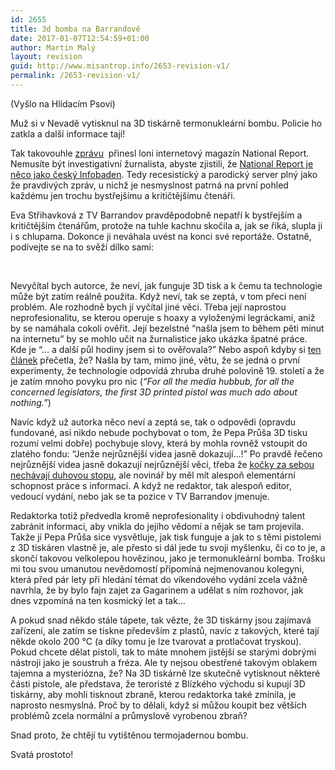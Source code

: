 ```yaml
---
id: 2655
title: 3d bomba na Barrandově
date: 2017-01-07T12:54:59+01:00
author: Martin Malý
layout: revision
guid: http://www.misantrop.info/2653-revision-v1/
permalink: /2653-revision-v1/
---
```

(Vyšlo na Hlídacím Psovi)

<span style="font-weight: 400;">Muž si v Nevadě vytisknul na 3D tiskárně termonukleární bombu. Policie ho zatkla a další informace tají!</span><span style="font-weight: 400;"><br /> </span>

<span style="font-weight: 400;">Tak takovouhle <a href="http://nationalreport.net/nevada-man-arrested-successful-test-3d-printed-thermonuclear-bomb/">zprávu</a></span><span style="font-weight: 400;">  přinesl loni internetový magazín National Report. Nemusíte být investigativní žurnalista, abyste zjistili, že <a href="https://en.wikipedia.org/wiki/National_Report">National Report je něco jako český Infobaden</a>. Tedy recesistický a parodický server plný jako že pravdivých zpráv, u nichž je nesmyslnost patrná na první pohled každému jen trochu bystřejšímu a kritičtějšímu čtenáři.</span>

<span style="font-weight: 400;">Eva Střihavková z TV Barrandov pravděpodobně nepatří k bystřejším a kritičtějším čtenářům, protože na tuhle kachnu skočila a, jak se říká, slupla ji i s chlupama. Dokonce ji neváhala uvést na konci své reportáže. Ostatně, podívejte se na to svěží dílko sami:</span>



&nbsp;

<span style="font-weight: 400;">Nevyčítal bych autorce, že neví, jak funguje 3D tisk a k čemu ta technologie může být zatím reálně použita. Když neví, tak se zeptá, v tom přeci není problém. Ale rozhodně bych jí vyčítal jiné věci. Třeba její naprostou neprofesionalitu, se kterou operuje s hoaxy a vyloženými legráckami, aniž by se namáhala cokoli ověřit. Její bezelstné “našla jsem to během pěti minut na internetu” by se mohlo učit na žurnalistice jako ukázka špatné práce. Kde je “&#8230; a další půl hodiny jsem si to ověřovala?” Nebo aspoň kdyby si <a href="http://hackaday.com/2015/11/21/building-a-better-3d-printed-gun/">ten článek</a></span><span style="font-weight: 400;"> přečetla, že? Našla by tam, mimo jiné, větu, že se jedná o první experimenty, že technologie odpovídá zhruba druhé polovině 19. století a že je zatím mnoho povyku pro nic (<em>“For all the media hubbub, for all the concerned legislators, the first 3D printed pistol was much ado about nothing.”</em>)</span>

<span style="font-weight: 400;">Navíc když už autorka něco neví a zeptá se, tak o odpovědi (opravdu fundované, asi nikdo nebude pochybovat o tom, že Pepa Průša 3D tisku rozumí velmi dobře) pochybuje slovy, která by mohla rovněž vstoupit do zlatého fondu: “Jenže nejrůznější videa jasně dokazují…!” Po pravdě řečeno nejrůznější videa jasně dokazují nejrůznější věci, třeba že <a href="https://www.youtube.com/watch?v=wZZ7oFKsKzY">kočky za sebou nechávají duhovou stopu</a></span><span style="font-weight: 400;">, ale novinář by měl mít alespoň elementární schopnost práce s informací. A když ne redaktor, tak alespoň editor, vedoucí vydání, nebo jak se ta pozice v TV Barrandov jmenuje.</span>

<span style="font-weight: 400;">Redaktorka totiž předvedla kromě neprofesionality i obdivuhodný talent zabránit informaci, aby vnikla do jejího vědomí a nějak se tam projevila. Takže jí Pepa Průša sice vysvětluje, jak tisk funguje a jak to s těmi pistolemi z 3D tiskáren vlastně je, ale přesto si dál jede tu svoji myšlenku, či co to je, a skončí takovou velkolepou hovězinou, jako je termonukleární bomba. Trošku mi tou svou umanutou nevědomostí připomíná nejmenovanou kolegyni, která před pár lety při hledání témat do víkendového vydání zcela vážně navrhla, že by bylo fajn zajet za Gagarinem a udělat s ním rozhovor, jak dnes vzpomíná na ten kosmický let a tak…</span>

<span style="font-weight: 400;">A pokud snad někdo stále tápete, tak vězte, že 3D tiskárny jsou zajímavá zařízení, ale zatím se tiskne především z plastů, navíc z takových, které tají někde okolo 200 °C (a díky tomu je lze tvarovat a protlačovat tryskou). Pokud chcete dělat pistoli, tak to máte mnohem jistější se starými dobrými nástroji jako je soustruh a fréza. Ale ty nejsou obestřené takovým oblakem tajemna a mysteriózna, že? Na 3D tiskárně lze skutečně vytisknout některé části pistole, ale představa, že teroristé z Blízkého východu si kupují 3D tiskárny, aby mohli tisknout zbraně, kterou redaktorka také zmínila, je naprosto nesmyslná. Proč by to dělali, když si můžou koupit bez větších problémů zcela normální a průmyslově vyrobenou zbraň?</span>

<span style="font-weight: 400;">Snad proto, že chtějí tu vytištěnou termojadernou bombu. </span>

<span style="font-weight: 400;">Svatá prostoto!</span>